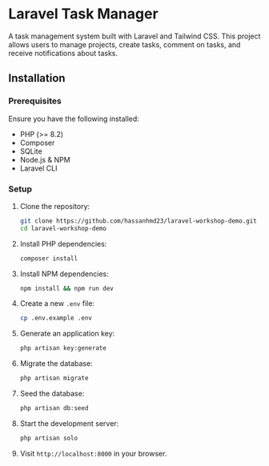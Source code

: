 # Laravel Task Manager

A task management system built with Laravel and Tailwind CSS. This project allows users to
manage projects, create tasks, comment on tasks, and receive notifications about tasks.

## Installation

### Prerequisites

Ensure you have the following installed:

- PHP (>= 8.2)
- Composer
- SQLite
- Node.js & NPM
- Laravel CLI

### Setup

1. Clone the repository:

   ```sh
   git clone https://github.com/hassanhmd23/laravel-workshop-demo.git
   cd laravel-workshop-demo
    ```

2. Install PHP dependencies:

    ```sh
    composer install
    ```

3. Install NPM dependencies:

    ```sh
    npm install && npm run dev
    ```

4. Create a new `.env` file:

    ```sh
    cp .env.example .env
    ```

5. Generate an application key:

    ```sh
    php artisan key:generate
    ```

6. Migrate the database:

    ```sh
    php artisan migrate
    ```

7. Seed the database:

    ```sh
    php artisan db:seed
    ```

8. Start the development server:

    ```sh
    php artisan solo
    ```

9. Visit `http://localhost:8000` in your browser.
   
